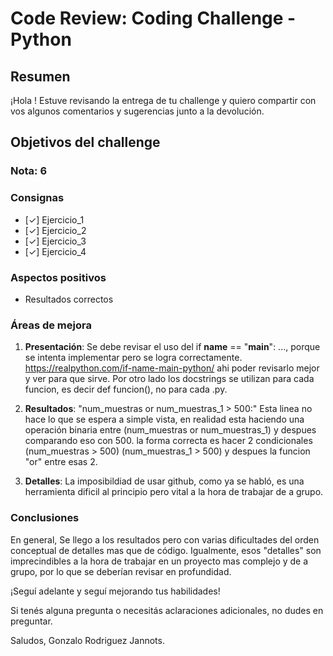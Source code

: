 # **Code Review: Coding Challenge - Python**

## Resumen

¡Hola <nombre-alumno>! Estuve revisando la entrega de tu challenge y quiero compartir con vos algunos comentarios y sugerencias junto a la devolución.

## Objetivos del challenge

### Nota: 6


### Consignas

- [✓] Ejercicio_1
- [✓] Ejercicio_2  
- [✓] Ejercicio_3
- [✓] Ejercicio_4  

### Aspectos positivos

- Resultados correctos

### Áreas de mejora

1. **Presentación**: Se debe revisar el uso del if __name__ == "__main__": ..., porque se intenta implementar pero se logra correctamente. https://realpython.com/if-name-main-python/ ahi poder revisarlo mejor y ver para que sirve. Por otro lado los docstrings se utilizan para cada funcion, es decir def funcion(), no para cada .py. 


2. **Resultados**: "num_muestras or num_muestras_1 > 500:" Esta linea no hace lo que se espera a simple vista, en realidad esta haciendo una operación binaria entre (num_muestras or num_muestras_1) y despues comparando eso con 500. la forma correcta es hacer 2 condicionales (num_muestras > 500) (num_muestras_1 > 500) y despues la funcion "or" entre esas 2. 
 

3. **Detalles**: La imposibildiad de usar github, como ya se habló, es una herramienta dificil al principio pero vital a la hora de trabajar de a grupo.


### Conclusiones

En general, Se llego a los resultados pero con varias dificultades del orden conceptual de detalles mas que de código. Igualmente, esos "detalles" son imprecindibles a la hora de trabajar en un proyecto mas complejo y de a grupo, por lo que se deberían revisar en profundidad.

¡Seguí adelante y seguí mejorando tus habilidades!

Si tenés alguna pregunta o necesitás aclaraciones adicionales, no dudes en preguntar.

Saludos,
Gonzalo Rodriguez Jannots.